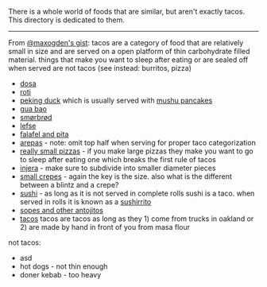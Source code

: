 There is a whole world of foods that are similar, but aren't exactly tacos. This directory is dedicated to them. 

-----------------------------------------

From [@maxogden's gist](https://gist.github.com/maxogden/5906394): tacos are a category of food that are relatively small in size and are served on a open platform of thin carbohydrate filled material. things that make you want to sleep after eating or are sealed off when served are not tacos (see instead: burritos, pizza)

- [dosa](http://www.yummly.com/recipe/Dosas-_indian-Rice-And-Lentil-Pancakes_-My-Recipes?columns=4&position=6%2F32)
- [roti](http://kitchenrhapsody.blogspot.com/2013/04/verkadalai-arisi-roti-thakkali-kaara.html)
- [peking duck](http://www.seriouseats.com/2010/09/the-food-lab-how-to-make-peking-duck-at-home.html) which is usually served with [mushu pancakes](http://userealbutter.com/2013/02/13/mandarin-pancakes-mushu-shells-recipe/)
- [gua bao](http://veganmiam.com/recipes/vegan-taiwanese-gua-bao)
- [smørbrød](http://www.npr.org/2011/01/04/132627711/the-art-of-the-danish-open-face-sandwich)
- [lefse](http://www.thekitchn.com/recipe-norwegian-potato-lefse-recipes-from-the-kitchn-175433)
- [falafel and pita](http://www.feastingathome.com/2013/06/falafels-with-home-made-pita-and-creamy.html#.UdI4qD7wJZM)
- [arepas](http://www.seriouseats.com/2012/04/latin-american-cuisine-colombian-arepas.html) - note: omit top half when serving for proper taco categorization
- [really small pizzas](http://www.thecomfortofcooking.com/2012/08/make-your-own-mini-pizzas.html) - if you make large pizzas they make you want to go to sleep after eating one which breaks the first rule of tacos
- [injera](http://www.veganricha.com/2013/03/ethiopian-injera-100-teff-flatbread.html) - make sure to subdivide into smaller diameter pieces
- [small crepes](http://peachykitchens.com/2013/03/17/eh-maslenitsa-my-mini-crepes-with-mushroom-filling/) - again the key is the size. also what is the different between a blintz and a crepe?
- [sushi](http://shizuokasushi.com/2009/08/17/sushi-rice-the-recipe-basics/) - as long as it is not served in complete rolls sushi is a taco. when served in rolls it is known as a [sushirrito](http://www.sushirrito.com/)
- [sopes and other antojitos](https://en.wikipedia.org/wiki/Sope)
- [tacos](http://instagram.com/p/Yv6buoJr-_/) tacos are tacos as long as they 1) come from trucks in oakland or 2) are made by hand in front of you from masa flour

not tacos:
- asd
- hot dogs - not thin enough
- doner kebab - too heavy
